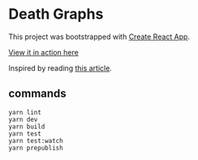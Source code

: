 # Death Graphs

This project was bootstrapped with [Create React App](https://github.com/facebook/create-react-app).

[View it in action here](https://us-deaths-graph.netlify.app/)

Inspired by reading [this article](https://usafacts.org/articles/preliminary-us-death-statistics-more-deaths-in-2020-than-2019-coronavirus-age-flu/).


## commands

```
yarn lint
yarn dev
yarn build
yarn test
yarn test:watch
yarn prepublish
```
